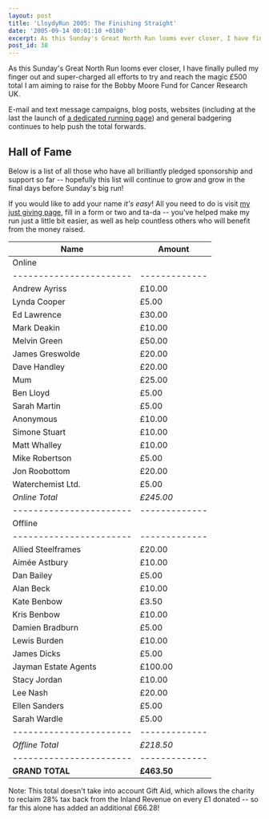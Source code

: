 ```yaml
---
layout: post
title: 'LloydyRun 2005: The Finishing Straight'
date: '2005-09-14 00:01:10 +0100'
excerpt: As this Sunday's Great North Run looms ever closer, I have finally pulled my finger out and super-charged all efforts to raise £500.
post_id: 38
---
```

As this Sunday's Great North Run looms ever closer, I have finally pulled my finger out and super-charged all efforts to try and reach the magic £500 total I am aiming to raise for the Bobby Moore Fund for Cancer Research UK.

E-mail and text message campaigns, blog posts, websites (including at the last the launch of [a dedicated running page][1]) and general badgering continues to help push the total forwards.

[1]: /tags/running/

<!--more-->

## Hall of Fame
Below is a list of all those who have all brilliantly pledged sponsorship and support so far -- hopefully this list will continue to grow and grow in the final days before Sunday's big run!

If you would like to add your name *it's easy*! All you need to do is visit [my just giving page][2], fill in a form or two and ta-da -- you've helped make my run just a little bit easier, as well as help countless others who will benefit from the money raised.

| Name                  | Amount      |
|-----------------------|-------------|
| Online                              |
|-----------------------|-------------|
| Andrew Ayriss         | £10.00      |
| Lynda Cooper          | £5.00       |
| Ed Lawrence           | £30.00      |
| Mark Deakin           | £10.00      |
| Melvin Green          | £50.00      |
| James Greswolde       | £20.00      |
| Dave Handley          | £20.00      |
| Mum                   | £25.00      |
| Ben Lloyd             | £5.00       |
| Sarah Martin          | £5.00       |
| Anonymous             | £10.00      |
| Simone Stuart         | £10.00      |
| Matt Whalley          | £10.00      |
| Mike Robertson        | £5.00       |
| Jon Roobottom         | £20.00      |
| Waterchemist Ltd.     | £5.00       |
| *Online Total*        | *£245.00*   |
|-----------------------|-------------|
| Offline                             |
|-----------------------|-------------|
| Allied Steelframes    | £20.00      |
| Aimée Astbury         | £10.00      |
| Dan Bailey            | £5.00       |
| Alan Beck             | £10.00      |
| Kate Benbow           | £3.50       |
| Kris Benbow           | £10.00      |
| Damien Bradburn       | £5.00       |
| Lewis Burden          | £10.00      |
| James Dicks           | £5.00       |
| Jayman Estate Agents  | £100.00     |
| Stacy Jordan          | £10.00      |
| Lee Nash              | £20.00      |
| Ellen Sanders         | £5.00       |
| Sarah Wardle          | £5.00       |
|-----------------------|-------------|
| *Offline Total*       | *£218.50*   |
|-----------------------|-------------|
| **GRAND TOTAL**       | **£463.50** |

Note: This total doesn't take into account Gift Aid, which allows the charity to reclaim 28% tax back from the Inland Revenue on every £1 donated -- so far this alone has added an additional £66.28!

[2]: http://www.justgiving.com/lloydyrun/